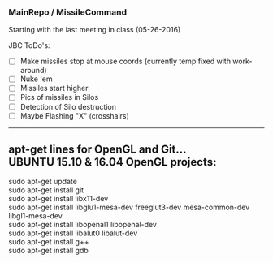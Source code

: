 ### MainRepo / MissileCommand

Starting with the last meeting in class (05-26-2016)

JBC ToDo's: 
- [ ] Make missiles stop at mouse coords (currently temp fixed with work-around)
- [ ] Nuke 'em  
- [ ] Missiles start higher 
- [ ] Pics of missiles in Silos  
- [ ] Detection of Silo destruction  
- [ ] Maybe Flashing "X" (crosshairs)  

--------------------------------------------




apt-get lines for OpenGL and Git...  
UBUNTU 15.10 & 16.04 OpenGL projects:
--------------------------------------------  
sudo apt-get update  
sudo apt-get install git  
sudo apt-get install libx11-dev  
sudo apt-get install libglu1-mesa-dev freeglut3-dev mesa-common-dev libgl1-mesa-dev  
sudo apt-get install libopenal1 libopenal-dev  
sudo apt-get install libalut0 libalut-dev  
sudo apt-get install g++  
sudo apt-get install gdb  

